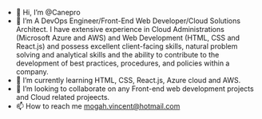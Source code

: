 - 👋 Hi, I’m @Canepro
- 👀 I’m A DevOps Engineer/Front-End Web Developer/Cloud Solutions Architect. I have extensive experience in Cloud Administrations (Microsoft Azure and AWS) and Web Development (HTML, CSS and React.js) and possess excellent client-facing skills, natural problem solving and analytical skills and the ability to contribute to the development of best practices, procedures, and policies within a company.
- 🌱 I’m currently learning HTML, CSS, React.js, Azure cloud and AWS.
- 💞️ I’m looking to collaborate on any Front-end web development projects and Cloud related projeects.
- 📫 How to reach me mogah.vincent@hotmail.com

<!---
Canepro/Canepro is a ✨ special ✨ repository because its `README.md` (this file) appears on your GitHub profile.
You can click the Preview link to take a look at your changes.
--->
